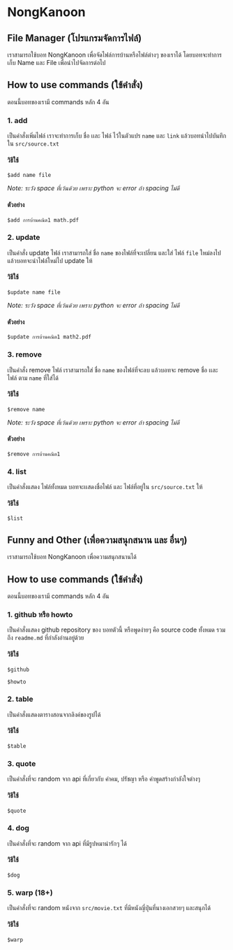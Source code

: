 # NongKanoon

## File Manager (โปรแกรมจัดการไฟล์)

เราสามารถใช้บอท NongKanoon เพื่อจัดไฟล์การบ้านหรือไฟล์ต่างๆ ของเราได้ โดยบอทจะทำการเก็บ Name และ File เพื่อนำไปจัดการต่อไป

## How to use commands (ใช้คำสั่ง)

ตอนนี้บอทของเรามี commands หลัก 4 อัน

### 1. add

เป็นคำสั่งเพิ่มไฟล์ เราจะทำการเก็บ ชื่อ เเละ ไฟล์ ไว้ในตัวแปร `name` และ `link`
แล้วบอทนำไปบันทึกใน `src/source.txt`

#### วิธีใช้

```
$add name file
```

*Note: ระวัง space ที่เว้นด้วย เพราะ python จะ error ถ้า spacing ไม่ดี*

#### ตัวอย่าง

```
$add การบ้านคณิต1 math.pdf
```

### 2. update

เป็นคำสั่ง update ไฟล์ เราสามารถใส่ ชื่อ `name` ของไฟล์ที่จะเปลี่ยน และใส่ ไฟล์ `file` ใหม่ลงไป แล้วบอทจะนำไฟล์ใหม่ไป update ให้

#### วิธีใช้

```
$update name file
```

*Note: ระวัง space ที่เว้นด้วย เพราะ python จะ error ถ้า spacing ไม่ดี*

#### ตัวอย่าง

```
$update การบ้านคณิต1 math2.pdf
```

### 3. remove

เป็นคำสั่ง remove ไฟล์ เราสามารถใส่ ชื่อ `name` ของไฟล์ที่จะลบ แล้วบอทจะ remove ชื่อ เเละ ไฟล์ ตาม `name` ที่ใส่ได้

#### วิธีใช้

```
$remove name
```

*Note: ระวัง space ที่เว้นด้วย เพราะ python จะ error ถ้า spacing ไม่ดี*

#### ตัวอย่าง

```
$remove การบ้านคณิต1
```

### 4. list

เป็นคำสั่งแสดง ไฟล์ทั้งหมด บอทจะเเสดงชื่อไฟล์ และ ไฟล์ที่อยู่ใน `src/source.txt` ให้

#### วิธีใช้

```
$list
```

## Funny and Other (เพื่อความสนุกสนาน และ อื่นๆ)

เราสามารถใช้บอท NongKanoon เพื่อความสนุกสนานได้

## How to use commands (ใช้คำสั่ง)

ตอนนี้บอทของเรามี commands หลัก 4 อัน

### 1. github หรือ howto

เป็นคำสั่งแสดง github repository ของ บอทตัวนี้ หรือพูดง่ายๆ คือ source code ทั้งหมด รวมถึง `readme.md` ที่กำลังอ่านอยู่ด้วย

#### วิธีใช้

```
$github
```

```
$howto
```

### 2. table

เป็นคำสั่งแสดงตารางสอนจากลิงค์ของรูปได้

#### วิธีใช้

```
$table
```

### 3. quote

เป็นคำสั่งที่จะ random จาก api ที่เกี่ยวกับ คำคม, ปรัชญา หรือ คำพูดสร้างกำลังใจต่างๆ

#### วิธีใช้

```
$quote
```

### 4. dog

เป็นคำสั่งที่จะ random จาก api ที่มีรูปหมาน่ารักๆ ได้

#### วิธีใช้

```
$dog
```

### 5. warp (18+)

เป็นคำสั่งที่จะ random หนังจาก `src/movie.txt` ที่มีหนังญี่ปุ่นที่นางเอกสวยๆ และสนุกได้

#### วิธีใช้

```
$warp
```